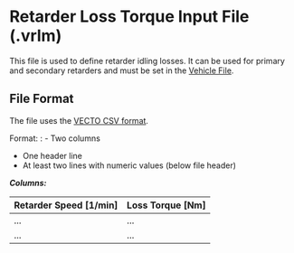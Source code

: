 Retarder Loss Torque Input File (.vrlm)
=======================================

This file is used to define retarder idling losses. It can be used for primary and secondary retarders and must be set in the [Vehicle File](../GUI/VEH-Editor.html).

File Format
-----------

The file uses the [VECTO CSV format](index.html).

Format:
: -   Two columns
-   One header line
-   At least two lines with numeric values (below file header)

***Columns:***

| **Retarder Speed \[1/min\]** | **Loss Torque \[Nm\]** |
| ---------------------------- | ---------------------- |
| ...                          | ...                    |
| ...                          | ...                    |